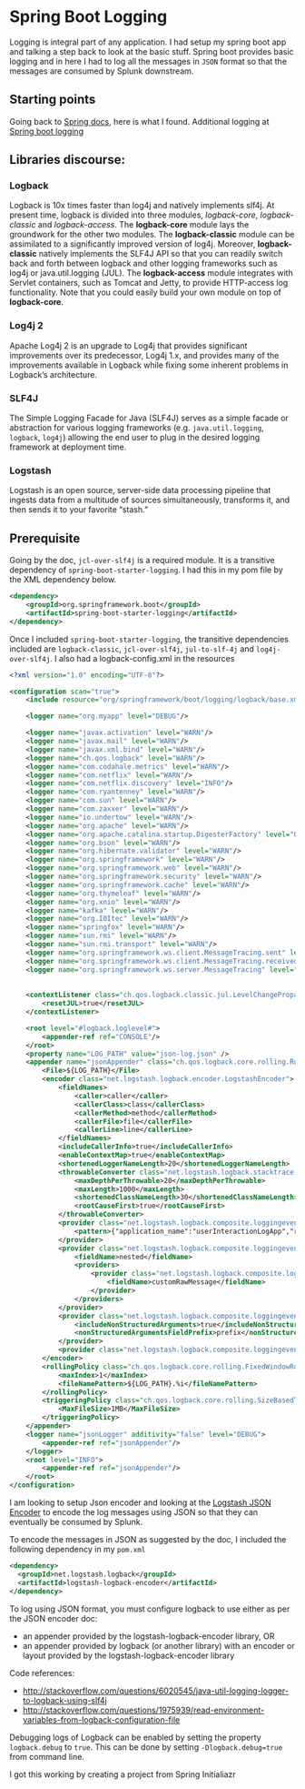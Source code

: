 # Spring Boot Logging

Logging is integral part of any application. I had setup my spring boot app and talking a step back to look at the basic stuff. Spring boot provides basic logging and in here I had to log all the messages in `JSON` format so that the messages are consumed by Splunk downstream.

## Starting points
Going back to [Spring docs](https://docs.spring.io/spring-boot/docs/current/reference/html/howto-logging.html), here is what I found. 
Additional logging at [Spring boot logging](https://docs.spring.io/spring-boot/docs/current/reference/html/boot-features-logging.html)

## Libraries discourse:

### Logback
Logback is 10x times faster than log4j and natively implements slf4j. At present time, logback is divided into three modules, *logback-core*, *logback-classic* and *logback-access*.
The **logback-core** module lays the groundwork for the other two modules. The **logback-classic** module can be assimilated to a significantly improved version of log4j. Moreover, **logback-classic** natively implements the SLF4J API so that you can readily switch back and forth between logback and other logging frameworks such as log4j or java.util.logging (JUL).
The **logback-access** module integrates with Servlet containers, such as Tomcat and Jetty, to provide HTTP-access log functionality. Note that you could easily build your own module on top of **logback-core**.
### Log4j 2
Apache Log4j 2 is an upgrade to Log4j that provides significant improvements over its predecessor, Log4j 1.x, and provides many of the improvements available in Logback while fixing some inherent problems in Logback’s architecture.
### SLF4J
The Simple Logging Facade for Java (SLF4J) serves as a simple facade or abstraction for various logging frameworks (e.g. `java.util.logging`, `logback`, `log4j`) allowing the end user to plug in the desired logging framework at deployment time.
### Logstash
Logstash is an open source, server-side data processing pipeline that ingests data from a multitude of sources simultaneously, transforms it, and then sends it to your favorite “stash.” 

## Prerequisite
Going by the doc, `jcl-over-slf4j` is a required module. It is a transitive dependency of `spring-boot-starter-logging`. I had this in my pom file by the XML dependency below.

```xml
<dependency>
    <groupId>org.springframework.boot</groupId>
    <artifactId>spring-boot-starter-logging</artifactId>
</dependency>
```
Once I included `spring-boot-starter-logging`, the transitive dependencies included are `logback-classic`, `jcl-over-slf4j`, `jul-to-slf-4j` and `log4j-over-slf4j`.
I also had a logback-config.xml in the resources
```xml
<?xml version="1.0" encoding="UTF-8"?>

<configuration scan="true">
    <include resource="org/springframework/boot/logging/logback/base.xml"/>

    <logger name="org.myapp" level="DEBUG"/>

    <logger name="javax.activation" level="WARN"/>
    <logger name="javax.mail" level="WARN"/>
    <logger name="javax.xml.bind" level="WARN"/>
    <logger name="ch.qos.logback" level="WARN"/>
    <logger name="com.codahale.metrics" level="WARN"/>
    <logger name="com.netflix" level="WARN"/>
    <logger name="com.netflix.discovery" level="INFO"/>
    <logger name="com.ryantenney" level="WARN"/>
    <logger name="com.sun" level="WARN"/>
    <logger name="com.zaxxer" level="WARN"/>
    <logger name="io.undertow" level="WARN"/>
    <logger name="org.apache" level="WARN"/>
    <logger name="org.apache.catalina.startup.DigesterFactory" level="OFF"/>
    <logger name="org.bson" level="WARN"/>
    <logger name="org.hibernate.validator" level="WARN"/>
    <logger name="org.springframework" level="WARN"/>
    <logger name="org.springframework.web" level="WARN"/>
    <logger name="org.springframework.security" level="WARN"/>
    <logger name="org.springframework.cache" level="WARN"/>
    <logger name="org.thymeleaf" level="WARN"/>
    <logger name="org.xnio" level="WARN"/>
    <logger name="kafka" level="WARN"/>
    <logger name="org.I0Itec" level="WARN"/>
    <logger name="springfox" level="WARN"/>
    <logger name="sun.rmi" level="WARN"/>
    <logger name="sun.rmi.transport" level="WARN"/>
    <logger name="org.springframework.ws.client.MessageTracing.sent" level="TRACE"/>
    <logger name="org.springframework.ws.client.MessageTracing.received" level="TRACE"/>
    <logger name="org.springframework.ws.server.MessageTracing" level="TRACE"/>
 
    
    <contextListener class="ch.qos.logback.classic.jul.LevelChangePropagator">
        <resetJUL>true</resetJUL>
    </contextListener>

    <root level="#logback.loglevel#">
        <appender-ref ref="CONSOLE"/>
    </root>
	<property name="LOG_PATH" value="json-log.json" />
    <appender name="jsonAppender" class="ch.qos.logback.core.rolling.RollingFileAppender">
        <File>${LOG_PATH}</File>
        <encoder class="net.logstash.logback.encoder.LogstashEncoder">
        	<fieldNames>
                <caller>caller</caller>
                <callerClass>class</callerClass>
                <callerMethod>method</callerMethod>
                <callerFile>file</callerFile>
                <callerLine>line</callerLine>
            </fieldNames>
            <includeCallerInfo>true</includeCallerInfo>
            <enableContextMap>true</enableContextMap>
            <shortenedLoggerNameLength>20</shortenedLoggerNameLength>
            <throwableConverter class="net.logstash.logback.stacktrace.ShortenedThrowableConverter">
                <maxDepthPerThrowable>20</maxDepthPerThrowable>
                <maxLength>1000</maxLength>
                <shortenedClassNameLength>30</shortenedClassNameLength>
                <rootCauseFirst>true</rootCauseFirst>
            </throwableConverter>
            <provider class="net.logstash.logback.composite.loggingevent.LoggingEventPatternJsonProvider">
                <pattern>{"application_name":"userInteractionLogApp","relativeTime":"#asLong{%relative}"}</pattern>
            </provider>
            <provider class="net.logstash.logback.composite.loggingevent.LoggingEventNestedJsonProvider">
                <fieldName>nested</fieldName>
                <providers>
		            <provider class="net.logstash.logback.composite.loggingevent.RawMessageJsonProvider">
		                <fieldName>customRawMessage</fieldName>
		            </provider>
                </providers>
            </provider>
            <provider class="net.logstash.logback.composite.loggingevent.ArgumentsJsonProvider">
                <includeNonStructuredArguments>true</includeNonStructuredArguments>
                <nonStructuredArgumentsFieldPrefix>prefix</nonStructuredArgumentsFieldPrefix>
            </provider>
            <provider class="net.logstash.logback.composite.loggingevent.ContextNameJsonProvider"/>
        </encoder>
        <rollingPolicy class="ch.qos.logback.core.rolling.FixedWindowRollingPolicy">
            <maxIndex>1</maxIndex>
            <fileNamePattern>${LOG_PATH}.%i</fileNamePattern>
        </rollingPolicy>
        <triggeringPolicy class="ch.qos.logback.core.rolling.SizeBasedTriggeringPolicy">
            <MaxFileSize>1MB</MaxFileSize>
        </triggeringPolicy>
    </appender>
    <logger name="jsonLogger" additivity="false" level="DEBUG">
        <appender-ref ref="jsonAppender"/>
    </logger>
    <root level="INFO">
        <appender-ref ref="jsonAppender"/>
    </root>
</configuration>
```

I am looking to setup Json encoder and looking at the [Logstash JSON Encoder](https://github.com/logstash/logstash-logback-encoder) to encode the log messages using JSON so that they can eventually be consumed by Splunk.

To encode the messages in JSON as suggested by the doc, I included the following dependency in my `pom.xml`
```xml
<dependency>
  <groupId>net.logstash.logback</groupId>
  <artifactId>logstash-logback-encoder</artifactId>
</dependency>
```

To log using JSON format, you must configure logback to use either as per the JSON encoder doc:

* an appender provided by the logstash-logback-encoder library, OR
* an appender provided by logback (or another library) with an encoder or layout provided by the logstash-logback-encoder library


Code references:
* http://stackoverflow.com/questions/6020545/java-util-logging-logger-to-logback-using-slf4j
* http://stackoverflow.com/questions/1975939/read-environment-variables-from-logback-configuration-file

Debugging logs of Logback can be enabled by setting the property `logback.debug` to `true`. This can be done by setting `-Dlogback.debug=true` from command line.

I got this working by creating a project from Spring Initialiazr
